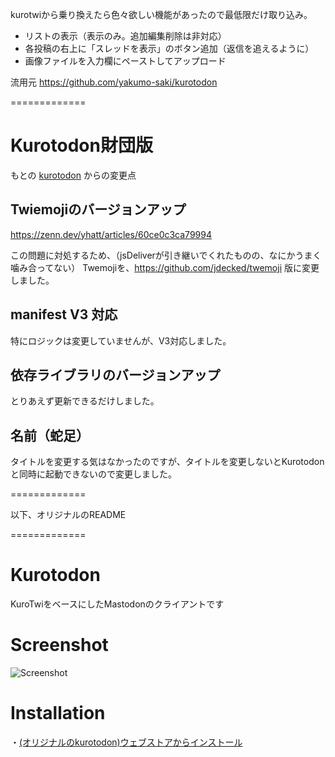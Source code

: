 kurotwiから乗り換えたら色々欲しい機能があったので最低限だけ取り込み。
- リストの表示（表示のみ。追加編集削除は非対応）
- 各投稿の右上に「スレッドを表示」のボタン追加（返信を追えるように）
- 画像ファイルを入力欄にペーストしてアップロード

流用元
https://github.com/yakumo-saki/kurotodon

=============


Kurotodon財団版
=============

もとの [kurotodon](https://github.com/oken1/kurotodon) からの変更点

## Twiemojiのバージョンアップ

https://zenn.dev/yhatt/articles/60ce0c3ca79994

この問題に対処するため、（jsDeliverが引き継いでくれたものの、なにかうまく噛み合ってない）
Twemojiを、https://github.com/jdecked/twemoji 版に変更しました。

## manifest V3 対応

特にロジックは変更していませんが、V3対応しました。

## 依存ライブラリのバージョンアップ

とりあえず更新できるだけしました。

## 名前（蛇足）

タイトルを変更する気はなかったのですが、タイトルを変更しないとKurotodonと同時に起動できないので変更しました。


=============

以下、オリジナルのREADME

=============


Kurotodon
=============

KuroTwiをベースにしたMastodonのクライアントです

Screenshot
=============

![Screenshot](./images/screenshot.png)

Installation
=============
・[(オリジナルのkurotodon)ウェブストアからインストール](https://chrome.google.com/webstore/detail/kurotodon/fandjchmgmejjcjcedgeoileeibjndbb)  
